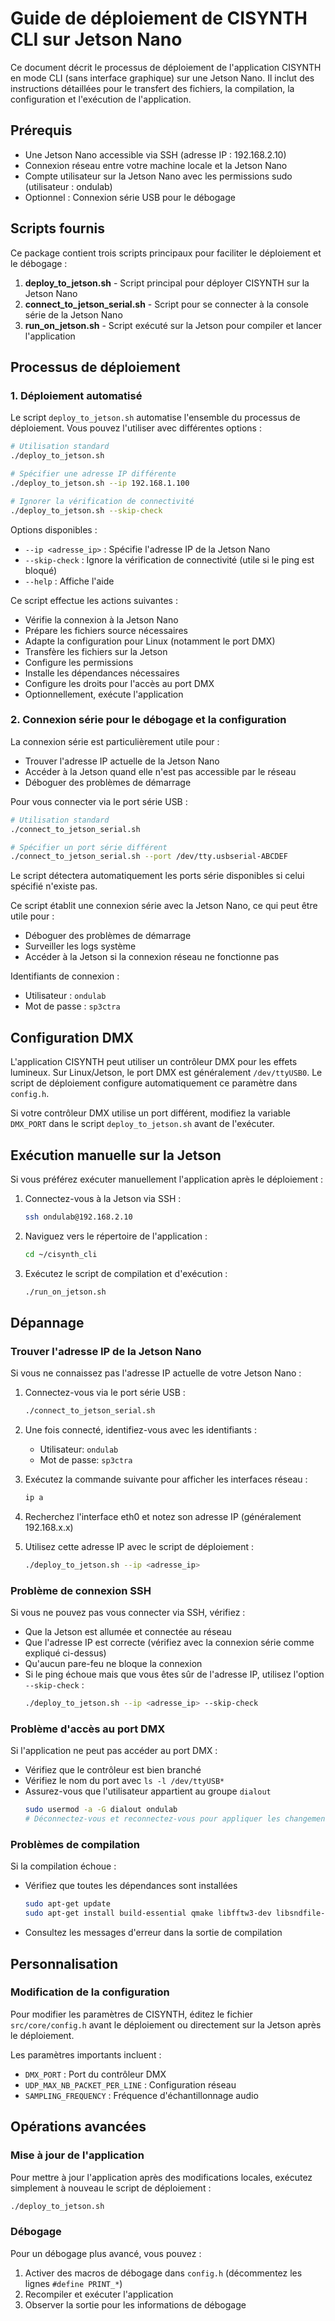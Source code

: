 # Guide de déploiement de CISYNTH CLI sur Jetson Nano

Ce document décrit le processus de déploiement de l'application CISYNTH en mode CLI (sans interface graphique) sur une Jetson Nano. Il inclut des instructions détaillées pour le transfert des fichiers, la compilation, la configuration et l'exécution de l'application.

## Prérequis

- Une Jetson Nano accessible via SSH (adresse IP : 192.168.2.10)
- Connexion réseau entre votre machine locale et la Jetson Nano
- Compte utilisateur sur la Jetson Nano avec les permissions sudo (utilisateur : ondulab)
- Optionnel : Connexion série USB pour le débogage

## Scripts fournis

Ce package contient trois scripts principaux pour faciliter le déploiement et le débogage :

1. **deploy_to_jetson.sh** - Script principal pour déployer CISYNTH sur la Jetson Nano
2. **connect_to_jetson_serial.sh** - Script pour se connecter à la console série de la Jetson Nano
3. **run_on_jetson.sh** - Script exécuté sur la Jetson pour compiler et lancer l'application

## Processus de déploiement

### 1. Déploiement automatisé

Le script `deploy_to_jetson.sh` automatise l'ensemble du processus de déploiement. Vous pouvez l'utiliser avec différentes options :

```bash
# Utilisation standard
./deploy_to_jetson.sh

# Spécifier une adresse IP différente
./deploy_to_jetson.sh --ip 192.168.1.100

# Ignorer la vérification de connectivité
./deploy_to_jetson.sh --skip-check
```

Options disponibles :
- `--ip <adresse_ip>` : Spécifie l'adresse IP de la Jetson Nano
- `--skip-check` : Ignore la vérification de connectivité (utile si le ping est bloqué)
- `--help` : Affiche l'aide

Ce script effectue les actions suivantes :
- Vérifie la connexion à la Jetson Nano
- Prépare les fichiers source nécessaires
- Adapte la configuration pour Linux (notamment le port DMX)
- Transfère les fichiers sur la Jetson
- Configure les permissions
- Installe les dépendances nécessaires
- Configure les droits pour l'accès au port DMX
- Optionnellement, exécute l'application

### 2. Connexion série pour le débogage et la configuration

La connexion série est particulièrement utile pour :
- Trouver l'adresse IP actuelle de la Jetson Nano
- Accéder à la Jetson quand elle n'est pas accessible par le réseau
- Déboguer des problèmes de démarrage

Pour vous connecter via le port série USB :

```bash
# Utilisation standard
./connect_to_jetson_serial.sh

# Spécifier un port série différent
./connect_to_jetson_serial.sh --port /dev/tty.usbserial-ABCDEF
```

Le script détectera automatiquement les ports série disponibles si celui spécifié n'existe pas.

Ce script établit une connexion série avec la Jetson Nano, ce qui peut être utile pour :
- Déboguer des problèmes de démarrage
- Surveiller les logs système
- Accéder à la Jetson si la connexion réseau ne fonctionne pas

Identifiants de connexion :
- Utilisateur : `ondulab`
- Mot de passe : `sp3ctra`

## Configuration DMX

L'application CISYNTH peut utiliser un contrôleur DMX pour les effets lumineux. Sur Linux/Jetson, le port DMX est généralement `/dev/ttyUSB0`. Le script de déploiement configure automatiquement ce paramètre dans `config.h`.

Si votre contrôleur DMX utilise un port différent, modifiez la variable `DMX_PORT` dans le script `deploy_to_jetson.sh` avant de l'exécuter.

## Exécution manuelle sur la Jetson

Si vous préférez exécuter manuellement l'application après le déploiement :

1. Connectez-vous à la Jetson via SSH :
   ```bash
   ssh ondulab@192.168.2.10
   ```

2. Naviguez vers le répertoire de l'application :
   ```bash
   cd ~/cisynth_cli
   ```

3. Exécutez le script de compilation et d'exécution :
   ```bash
   ./run_on_jetson.sh
   ```

## Dépannage

### Trouver l'adresse IP de la Jetson Nano

Si vous ne connaissez pas l'adresse IP actuelle de votre Jetson Nano :

1. Connectez-vous via le port série USB :
   ```bash
   ./connect_to_jetson_serial.sh
   ```

2. Une fois connecté, identifiez-vous avec les identifiants :
   - Utilisateur: `ondulab`
   - Mot de passe: `sp3ctra`

3. Exécutez la commande suivante pour afficher les interfaces réseau :
   ```bash
   ip a
   ```

4. Recherchez l'interface eth0 et notez son adresse IP (généralement 192.168.x.x)

5. Utilisez cette adresse IP avec le script de déploiement :
   ```bash
   ./deploy_to_jetson.sh --ip <adresse_ip>
   ```

### Problème de connexion SSH

Si vous ne pouvez pas vous connecter via SSH, vérifiez :
- Que la Jetson est allumée et connectée au réseau
- Que l'adresse IP est correcte (vérifiez avec la connexion série comme expliqué ci-dessus)
- Qu'aucun pare-feu ne bloque la connexion
- Si le ping échoue mais que vous êtes sûr de l'adresse IP, utilisez l'option `--skip-check` :
  ```bash
  ./deploy_to_jetson.sh --ip <adresse_ip> --skip-check
  ```

### Problème d'accès au port DMX

Si l'application ne peut pas accéder au port DMX :
- Vérifiez que le contrôleur est bien branché
- Vérifiez le nom du port avec `ls -l /dev/ttyUSB*`
- Assurez-vous que l'utilisateur appartient au groupe `dialout`
  ```bash
  sudo usermod -a -G dialout ondulab
  # Déconnectez-vous et reconnectez-vous pour appliquer les changements
  ```

### Problèmes de compilation

Si la compilation échoue :
- Vérifiez que toutes les dépendances sont installées
  ```bash
  sudo apt-get update
  sudo apt-get install build-essential qmake libfftw3-dev libsndfile-dev libsfml-dev libcsfml-dev
  ```
- Consultez les messages d'erreur dans la sortie de compilation

## Personnalisation

### Modification de la configuration

Pour modifier les paramètres de CISYNTH, éditez le fichier `src/core/config.h` avant le déploiement ou directement sur la Jetson après le déploiement.

Les paramètres importants incluent :
- `DMX_PORT` : Port du contrôleur DMX
- `UDP_MAX_NB_PACKET_PER_LINE` : Configuration réseau
- `SAMPLING_FREQUENCY` : Fréquence d'échantillonnage audio

## Opérations avancées

### Mise à jour de l'application

Pour mettre à jour l'application après des modifications locales, exécutez simplement à nouveau le script de déploiement :

```bash
./deploy_to_jetson.sh
```

### Débogage

Pour un débogage plus avancé, vous pouvez :
1. Activer des macros de débogage dans `config.h` (décommentez les lignes `#define PRINT_*`)
2. Recompiler et exécuter l'application
3. Observer la sortie pour les informations de débogage
